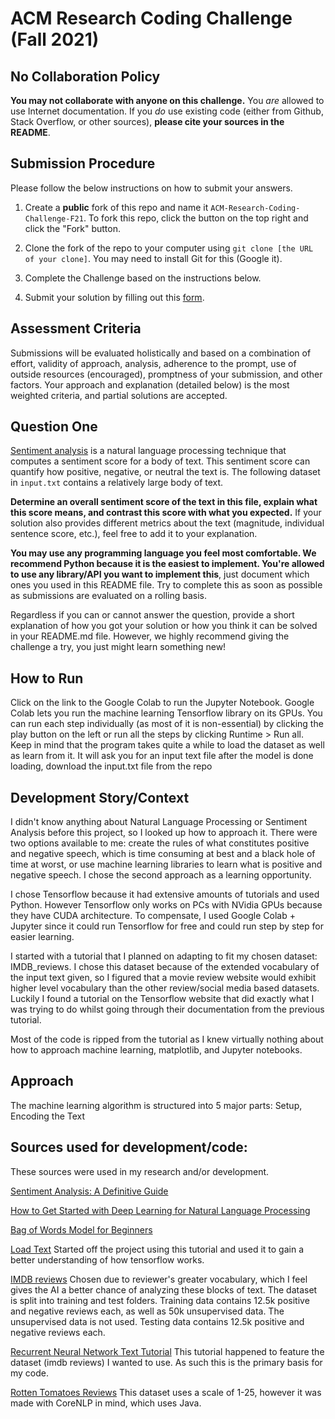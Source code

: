 # ACM Research Coding Challenge (Fall 2021)

## [](https://github.com/ACM-Research/Coding-Challenge-F21#no-collaboration-policy)No Collaboration Policy

**You may not collaborate with anyone on this challenge.**  You  _are_  allowed to use Internet documentation. If you  _do_  use existing code (either from Github, Stack Overflow, or other sources),  **please cite your sources in the README**.

## [](https://github.com/ACM-Research/Coding-Challenge-F21#submission-procedure)Submission Procedure

Please follow the below instructions on how to submit your answers.

1.  Create a  **public**  fork of this repo and name it  `ACM-Research-Coding-Challenge-F21`. To fork this repo, click the button on the top right and click the "Fork" button.

2.  Clone the fork of the repo to your computer using  `git clone [the URL of your clone]`. You may need to install Git for this (Google it).

3.  Complete the Challenge based on the instructions below.

4.  Submit your solution by filling out this [form](https://acmutd.typeform.com/to/zF1IcBGR).

## Assessment Criteria 

Submissions will be evaluated holistically and based on a combination of effort, validity of approach, analysis, adherence to the prompt, use of outside resources (encouraged), promptness of your submission, and other factors. Your approach and explanation (detailed below) is the most weighted criteria, and partial solutions are accepted. 

## [](https://github.com/ACM-Research/Coding-Challenge-S21#question-one)Question One

[Sentiment analysis](https://en.wikipedia.org/wiki/Sentiment_analysis) is a natural language processing technique that computes a sentiment score for a body of text. This sentiment score can quantify how positive, negative, or neutral the text is. The following dataset in  `input.txt`  contains a relatively large body of text.

**Determine an overall sentiment score of the text in this file, explain what this score means, and contrast this score with what you expected.**  If your solution also provides different metrics about the text (magnitude, individual sentence score, etc.), feel free to add it to your explanation.   

**You may use any programming language you feel most comfortable. We recommend Python because it is the easiest to implement. You're allowed to use any library/API you want to implement this**, just document which ones you used in this README file. Try to complete this as soon as possible as submissions are evaluated on a rolling basis.

Regardless if you can or cannot answer the question, provide a short explanation of how you got your solution or how you think it can be solved in your README.md file. However, we highly recommend giving the challenge a try, you just might learn something new!

## How to Run
Click on the link to the Google Colab to run the Jupyter Notebook. Google Colab lets you run the machine learning Tensorflow library on its GPUs. 
You can run each step individually (as most of it is non-essential) by clicking the play button on the left or run all the steps by clicking Runtime > Run all.
Keep in mind that the program takes quite a while to load the dataset as well as learn from it.
It will ask you for an input text file after the model is done loading, download the input.txt file from the repo

## Development Story/Context
I didn't know anything about Natural Language Processing or Sentiment Analysis before this project, so I looked up how to approach it. 
There were two options available to me: create the rules of what constitutes positive and negative speech, which is time consuming at best and a black hole of time at worst,
or use machine learning libraries to learn what is positive and negative speech. I chose the second approach as a learning opportunity.

I chose Tensorflow because it had extensive amounts of tutorials and used Python. However Tensorflow only works on PCs with NVidia GPUs because they have CUDA architecture.
To compensate, I used Google Colab + Jupyter since it could run Tensorflow for free and could run step by step for easier learning.

I started with a tutorial that I planned on adapting to fit my chosen dataset: IMDB_reviews. I chose this dataset because of the extended vocabulary of the input text given, so I figured that a movie review website would exhibit higher level vocabulary than the other review/social media based datasets. 
Luckily I found a tutorial on the Tensorflow website that did exactly what I was trying to do whilst going through their documentation from the previous tutorial. 

Most of the code is ripped from the tutorial as I knew virtually nothing about how to approach machine learning, matplotlib, and Jupyter notebooks. 

## Approach
The machine learning algorithm is structured into 5 major parts: 
Setup, Encoding the Text

## Sources used for development/code:
These sources were used in my research and/or development.

[Sentiment Analysis: A Definitive Guide](https://monkeylearn.com/sentiment-analysis/)

[How to Get Started with Deep Learning for Natural Language Processing](https://machinelearningmastery.com/crash-course-deep-learning-natural-language-processing/)

[Bag of Words Model for Beginners](https://www.kaggle.com/vipulgandhi/bag-of-words-model-for-beginners)

[Load Text](https://colab.research.google.com/github/tensorflow/docs/blob/master/site/en/tutorials/load_data/text.ipynb)
   Started off the project using this tutorial and used it to gain a better understanding of how tensorflow works.

[IMDB reviews](https://www.tensorflow.org/datasets/catalog/imdb_reviews)
   Chosen due to reviewer's greater vocabulary, which I feel gives the AI a better chance of analyzing these blocks of text.
   The dataset is split into training and test folders.
   Training data contains 12.5k positive and negative reviews each, as well as 50k unsupervised data. The unsupervised data is not used.
   Testing data contains 12.5k positive and negative reviews each.

[Recurrent Neural Network Text Tutorial](https://www.tensorflow.org/text/tutorials/text_classification_rnn)
   This tutorial happened to feature the dataset (imdb reviews) I wanted to use.
   As such this is the primary basis for my code.

[Rotten Tomatoes Reviews](https://nlp.stanford.edu/sentiment/code.html)
   This dataset uses a scale of 1-25, however it was made with CoreNLP in mind, which uses Java.
